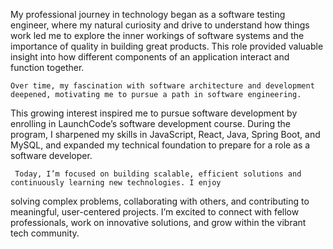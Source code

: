 
   My professional journey in technology began as a software testing engineer, where my natural curiosity and drive to understand how things work led me to explore the inner workings of software systems and the importance of quality in building great products. This role provided valuable insight into how different components of an application interact and function together.

    Over time, my fascination with software architecture and development deepened, motivating me to pursue a path in software engineering.
This growing interest inspired me to pursue software development by enrolling in LaunchCode’s software development course. 
During the program, I sharpened my skills in JavaScript, React, Java, Spring Boot, and MySQL, and expanded my technical foundation to prepare for a role as a software developer.

     Today, I’m focused on building scalable, efficient solutions and continuously learning new technologies. I enjoy 
solving complex problems, collaborating with others, and contributing to meaningful, user-centered projects. I’m excited 
to connect with fellow professionals, work on innovative solutions, and grow within the vibrant tech community.

